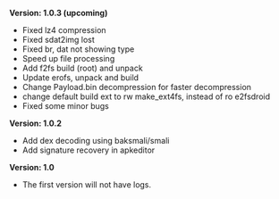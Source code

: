 **Version: 1.0.3 (upcoming)**

+ Fixed lz4 compression
+ Fixed sdat2img lost 
+ Fixed br, dat not showing type
+ Speed up file processing
+ Add f2fs build (root) and unpack
+ Update erofs, unpack and build
+ Change Payload.bin decompression for faster decompression
+ change default build ext to rw make_ext4fs, instead of ro e2fsdroid
+ Fixed some minor bugs

**Version: 1.0.2**

+ Add dex decoding using baksmali/smali
+ Add signature recovery in apkeditor

**Version: 1.0**

+ The first version will not have logs.


